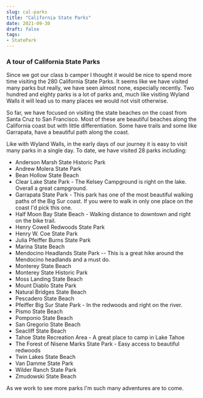 ```yaml
---
slug: cal-parks
title: "California State Parks"
date: 2021-09-30
draft: false
tags:
- StatePark
---
```


### A tour of California State Parks

Since we got our class b camper I thought it would be nice to spend more time visiting the 280 California State Parks.  It seems like we have visited many parks but really, we have seen almost none, especially recently.  Two hundred and eighty parks is a lot of parks and, much like visiting Wyland Walls it will lead us to many places we would not visit otherwise.

So far, we have focused on visiting the state beaches on the coast from Santa Cruz to San Francisco.  Most of these are beautiful beaches along the California coast but with little differentiation. Some have trails and some like Garrapata, have a beautiful path along the coast.

Like with Wyland Walls, in the early days of our journey it is easy to visit many parks in a single day.  To date, we have visited 28 parks including:

* Anderson Marsh State Historic Park
* Andrew Molera State Park
* Bean Hollow State Beach
* Clear Lake State Park - The Kelsey Campground is right on the lake.  Overall a great campground.
* Garrapata State Park - This park has one of the most beautiful walking paths of the Big Sur coast.  If you were to walk in only one place on the coast I'd pick this one.
* Half Moon Bay State Beach - Walking distance to downtown and right on the bike trail.
* Henry Cowell Redwoods State Park
* Henry W. Coe State Park
* Julia Pfeiffer Burns State Park
* Marina State Beach
* Mendocino Headlands State Park -- This is a great hike around the Mendocino headlands and a must do.
* Monterey State Beach
* Monterey State Historic Park
* Moss Landing State Beach
* Mount Diablo State Park
* Natural Bridges State Beach
* Pescadero State Beach
* Pfeiffer Big Sur State Park -  In the redwoods and right on the river.
* Pismo State Beach
* Pomponio State Beach
* San Gregorio State Beach
* Seacliff State Beach
* Tahoe State Recreation Area - A great place to camp in Lake Tahoe
* The Forest of Nisene Marks State Park - Easy access to beautiful redwoods
* Twin Lakes State Beach
* Van Damme State Park
* Wilder Ranch State Park
* Zmudowski State Beach

As we work to see more parks I'm such many adventures are to come.
